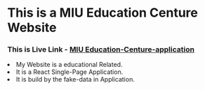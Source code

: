 <h1>This is a MIU Education Centure Website</h1>
 <h3>This is Live Link - <a href="https://pedantic-williams-a4de69.netlify.app/">MIU Education-Centure-application</a></h3>
    <ui>
      <li>My Website is a educational Related.</li>
      <li>It is a React Single-Page Application.</li>
      <li>It is build by the fake-data in Application. </li>
    </ui>